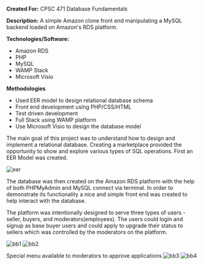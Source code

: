 **Created For:** CPSC 471 Database Fundamentals

**Description:** A simple Amazon clone front end manipulating a MySQL backend loaded on Amazon's RDS platform. 

**Technologies/Software:**
- Amazon RDS
- PHP
- MySQL
- WAMP Stack
- Microsoft Visio

**Methodologies**
- Used EER model to design relational database schema
- Front end development using PHP/CSS/HTML
- Test driven development 
- Full Stack using WAMP platform
- Use Microsoft Visio to design the database model

The main goal of this project was to understand how to design and implement a relational database. Creating a marketplace provided the opportunity to show and explore various types of SQL operations. First an EER Model was created. 

![eer](https://user-images.githubusercontent.com/5299394/29581245-f130c6c6-8735-11e7-989a-eb1ba1a1d472.png)

The database was then created on the Amazon RDS platform with the help of both PHPMyAdmin and MySQL connect via terminal. In order to demonstrate its functionality a nice and simple front end was created to help interact with the database. 

The platform was intentionally designed to serve three types of users - seller, buyers, and moderators(employees). The users could login and signup as base buyer users and could apply to upgrade their status to sellers which was controlled by the moderators on the platform.

![bb1](https://user-images.githubusercontent.com/5299394/29581696-6b31606a-8737-11e7-8948-eddea7d19b71.png)
![bb2](https://user-images.githubusercontent.com/5299394/29581697-6b32c770-8737-11e7-9989-fbb76e09e1fc.png)

Special menu available to moderators to approve applications
![bb3](https://user-images.githubusercontent.com/5299394/29581699-6b37d4fe-8737-11e7-8d30-b103037b4644.png)
![bb4](https://user-images.githubusercontent.com/5299394/29581700-6b3a0076-8737-11e7-8466-17b67a380a9d.png)
